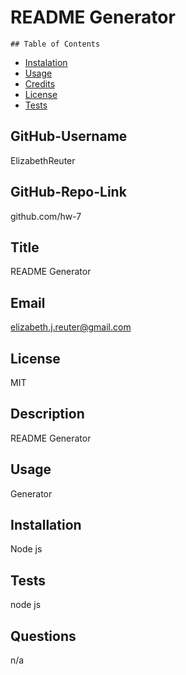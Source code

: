 # README Generator

    ## Table of Contents
  - [Instalation](#instalation)
  - [Usage](#usage)
  - [Credits](#credits)
  - [License](#license)
  - [Tests](#tests)
  
## GitHub-Username
ElizabethReuter
## GitHub-Repo-Link
github.com/hw-7
## Title
README Generator
## Email
elizabeth.j.reuter@gmail.com
## License
MIT
## Description
README Generator
## Usage
Generator
## Installation
Node js
## Tests
node js
## Questions
n/a
  
  
